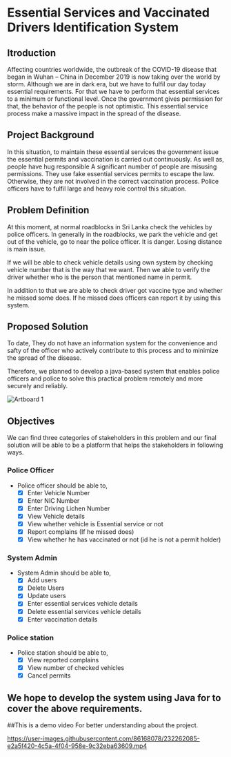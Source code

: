 # Essential Services and Vaccinated Drivers Identification System
## Itroduction
Affecting countries worldwide, the outbreak of the COVID-19 disease 
that began in Wuhan – China in December 2019 is now taking over the world by storm. 
Although we are in dark era, but we have to fulfil our day today essential requirements. 
For that we have to perform that essential services to a minimum or functional level. 
Once the government gives permission for that, the behavior of the people is not optimistic. 
This essential service process make a massive impact in the spread of the disease.
## Project Background
In this situation, to maintain these essential services the government issue the essential 
permits and vaccination is carried out continuously. 
As well as, people have hug responsible A significant number of people are misusing permissions. 
They use fake essential services permits to escape the law. Otherwise, 
they are not involved in the correct vaccination process. 
Police officers have to fulfil large and heavy role control this situation.

## Problem Definition
At this moment, at normal roadblocks in Sri Lanka check the vehicles by police officers. 
In generally in the roadblocks, we park the vehicle and get out of the vehicle, 
go to near the  police officer. It is danger. Losing distance is main issue. 

If we will be able to check vehicle details using own system by checking vehicle number that is the way that we want. 
Then we able to verify the driver whether who is the person that mentioned name in permit.

In addition to that we are able to check driver got vaccine type and whether he missed some does. 
If he missed does officers can report it by using this system.

## Proposed Solution
To date, They do not have an information system for the convenience and safty of the officer who actively 
contribute to this process and to minimize the spread of the disease.

Therefore, we planned to develop a java-based system that enables police officers 
and police to solve this practical problem remotely and more securely and reliably.

![Artboard 1](https://user-images.githubusercontent.com/86168078/227679989-04646793-9ecd-4e84-acad-ff1ce4476ee4.png)

## Objectives
We can find three categories of stakeholders in this problem and our final solution will be able to be a platform that helps the stakeholders in following ways.
### Police Officer
  * Police officer should be able to,
     - [x] Enter Vehicle Number
     - [x] Enter NIC Number
     - [x] Enter Driving Lichen Number
     - [x] View Vehicle details
     - [x] View whether vehicle is Essential service or not 
     - [x] Report complains (If he missed does)
     - [x] View whether he has vaccinated or not (id he is not a permit holder)  

### System Admin
  * System Admin should be able to,
     - [x] Add users
     - [x] Delete Users
     - [x] Update users
     - [x] Enter essential services vehicle details
     - [x] Delete essential services vehicle details
     - [x] Enter vaccination details
     
### Police station
  * Police station should be able to,
     - [x] View reported complains
     - [x] View number of checked vehicles
     - [x] Cancel permits
## We hope to develop the system using Java for to cover the above requirements.

##This is a demo video For better understanding about the project.

https://user-images.githubusercontent.com/86168078/232262085-e2a5f420-4c5a-4f04-958e-9c32eba63609.mp4


     
     

